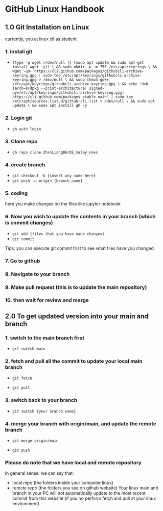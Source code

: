 # GitHub Linux Handbook
## 1.0 Git Installation on Linux
currently, you at linux cli as student 
### 1. install git
- `(type -p wget >/dev/null || (sudo apt update && sudo apt-get install wget -y)) \
	&& sudo mkdir -p -m 755 /etc/apt/keyrings \
	&& wget -qO- https://cli.github.com/packages/githubcli-archive-keyring.gpg | sudo tee /etc/apt/keyrings/githubcli-archive-keyring.gpg > /dev/null \
	&& sudo chmod go+r /etc/apt/keyrings/githubcli-archive-keyring.gpg \
	&& echo "deb [arch=$(dpkg --print-architecture) signed-by=/etc/apt/keyrings/githubcli-archive-keyring.gpg] https://cli.github.com/packages stable main" | sudo tee /etc/apt/sources.list.d/github-cli.list > /dev/null \
	&& sudo apt update \
	&& sudo apt install gh -y`

### 2. Login git
- `gh auth login`

### 3. Clone repo
- `gh repo clone ZhanLiang06/DE_malay_news`

### 4. create branch
- `git checkout -b {insert any name here}`
- `git push -u origin {branch_name}`

### 5. coding
here you make changes on the files like jupyter notebook

### 6. Now you wish to update the contents in your branch (which is commit changes)
- `git add {files that you have made changes}`
- `git commit`

Tips: you can execute git commit first to see what files have you changed

### 7. Go to github
### 8. Navigate to your branch
### 9. Make pull request (this is to update the main repository)

### 10. then wait for review and merge

## 2.0 To get updated version into your main and branch
### 1. switch to the main branch first
- `git switch main`
### 2. fetch and pull all the commit to update your local main branch
- `git fetch`

- `git pull`
### 3. switch back to your branch
- `git switch {your branch name}`

### 4. merge your branch with origin/main, and update the remote branch
- `git merge origin/main`

- `git push`

### Please do note that we have local and remote repository
In general sense, we can say that:
- local repo (the folders inside your computer linux)
- remote repo (the folders you see on github website)
Your linux main and branch in your PC will not automatically update to the most recent commit from this website (if you no perform fetch and pull at your linux environment)


